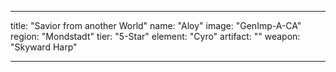 ---

title: "Savior from another World"
name: "Aloy"
image: "GenImp-A-CA"
region: "Mondstadt"
tier: "5-Star"
element: "Cyro"
artifact: ""
weapon: "Skyward Harp"

---